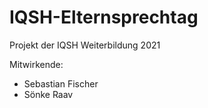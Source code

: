 # IQSH-Elternsprechtag

Projekt der IQSH Weiterbildung 2021

Mitwirkende:
  * Sebastian Fischer
  * Sönke Raav

